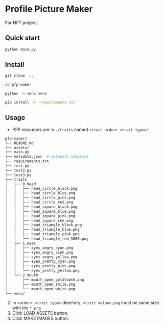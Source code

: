 # Profile Picture Maker

For NFT project.


## Quick start
```bash
python main.py
```

## Install
```bash
git clone ...

cd pfp-maker

python -m venv venv

pip install -r -requirements.txt
```

## Usage
* PFP resources are in `./traits` named `<trait order>_<trait type>/`


```bash
pfp-maker/
├── README.md
├── assets/
├── main.py
├── metadata.json  # metadata template
├── requirements.txt
├── test.py
├── test2.py
├── test3.py
├── traits
│   ├── 0_head
│   │   ├── head_circle_black.png
│   │   ├── head_circle_blue.png
│   │   ├── head_circle_pink.png
│   │   ├── head_circle_red.png
│   │   ├── head_square_black.png
│   │   ├── head_square_blue.png
│   │   ├── head_square_pink.png
│   │   ├── head_square_red.png
│   │   ├── head_triangle_black.png
│   │   ├── head_triangle_blue.png
│   │   ├── head_triangle_pink.png
│   │   └── head_triangle_red_5000.png
│   ├── 1_eyes
│   │   ├── eyes_angry_cyan.png
│   │   ├── eyes_angry_pink.png
│   │   ├── eyes_angry_yellow.png
│   │   ├── eyes_pretty_cyan.png
│   │   ├── eyes_pretty_pink.png
│   │   └── eyes_pretty_yellow.png
│   └── 2_mouth
│       ├── mouth_open_goldtooth.png
│       ├── mouth_open_smile.png
│       └── mouth_open_white.png
└── venv/

```

2. In `<order>_<trait type>` directory, `<trait value>.png` must be same size with the `*.png`
3. Click LOAD ASSETS button.
4. Click MAKE IMAGES button.

